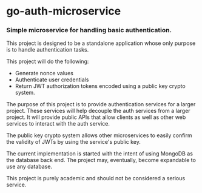 # go-auth-microservice
### Simple microservice for handling basic authentication.

This project is designed to be a standalone application whose only purpose is to handle authentication tasks.

This project will do the following:
* Generate nonce values
* Authenticate user credentials
* Return JWT authorization tokens encoded using a public key crypto system.

The purpose of this project is to provide authentication services for a larger project. These services will help decouple the auth services from a larger project. It will provide public APIs that allow clients as well as other web services to interact with the auth service.

The public key crypto system allows other microservices to easily confirm the validity of JWTs by using the service's public key.

The current implementation is started with the intent of using MongoDB as the database back end. The project may, eventually, become expandable to use any database.

This project is purely academic and should not be considered a serious service.